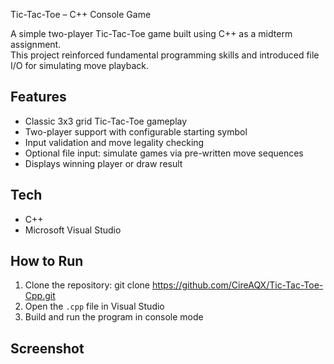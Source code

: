  Tic-Tac-Toe – C++ Console Game

A simple two-player Tic-Tac-Toe game built using C++ as a midterm assignment.  
This project reinforced fundamental programming skills and introduced file I/O for simulating move playback.

## Features
- Classic 3x3 grid Tic-Tac-Toe gameplay
- Two-player support with configurable starting symbol
- Input validation and move legality checking
- Optional file input: simulate games via pre-written move sequences
- Displays winning player or draw result

## Tech
- C++
- Microsoft Visual Studio

## How to Run
1. Clone the repository:
git clone https://github.com/CireAQX/Tic-Tac-Toe-Cpp.git
2. Open the `.cpp` file in Visual Studio
3. Build and run the program in console mode

## Screenshot

